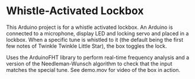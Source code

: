 # Whistle-Activated Lockbox

This Arduino project is for a whistle activated lockbox. An Arduino is connected to a microphone, display LED and locking servo and placed in a lockbox. When a specific tune is whistled to it (the default being the first few notes of Twinkle Twinkle Little Star), the box toggles the lock.

Uses the ArduinoFHT library to perform real-time frequency analysis and a version of the Needleman-Wunsch algorithm to check that the input matches the special tune. See demo.mov for video of the box in action.
